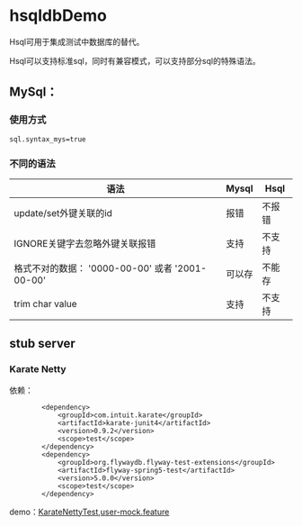 # hsqldbDemo

Hsql可用于集成测试中数据库的替代。

Hsql可以支持标准sql，同时有兼容模式，可以支持部分sql的特殊语法。

## MySql：
### 使用方式
``` 
sql.syntax_mys=true
```
### 不同的语法
|  语法   | Mysql  | Hsql |
|  ----  | ----  | ----  |
| update/set外键关联的id  | 报错 | 不报错 |
| IGNORE关键字去忽略外键关联报错  | 支持 | 不支持|
| 格式不对的数据： '0000-00-00' 或者 '2001-00-00'  |可以存 | 不能存 |
| trim char value | 支持 | 不支持 |

## stub server
### Karate Netty
依赖：
```
        <dependency>
            <groupId>com.intuit.karate</groupId>
            <artifactId>karate-junit4</artifactId>
            <version>0.9.2</version>
            <scope>test</scope>
        </dependency>
        <dependency>
            <groupId>org.flywaydb.flyway-test-extensions</groupId>
            <artifactId>flyway-spring5-test</artifactId>
            <version>5.0.0</version>
            <scope>test</scope>
        </dependency>
```
demo：[KarateNettyTest](https://github.com/huleTW/hsqldbDemo/blob/master/src/test/java/com/hule/springboot/flyway/flywaytest/KarateNettyTest.java),[user-mock.feature](https://github.com/huleTW/hsqldbDemo/blob/master/src/test/resources/user-mock.feature)


